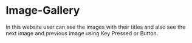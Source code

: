 # Image-Gallery
In this website user can see the images with their titles and also see the next image and previous image using Key Pressed or Button.

